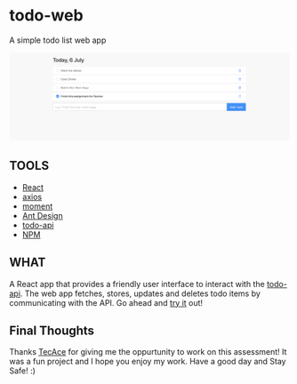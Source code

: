 # todo-web

A simple todo list web app

<img src = "./assets/home-page.png" alt = "Screenshot of todo-web homepage">

## TOOLS
- [React](https://reactjs.org/)
- [axios](https://www.npmjs.com/package/axios)
- [moment](https://momentjs.com/)
- [Ant Design](https://ant.design/)
- [todo-api](https://radiant-tundra-36373.herokuapp.com/)
- [NPM](https://www.npmjs.com/)

## WHAT
A React app that provides a friendly user interface to interact with the [todo-api](https://radiant-tundra-36373.herokuapp.com/). The web app fetches, stores, updates and deletes todo items by communicating with the API. Go ahead and [try it](https://charlyecastro.github.io/todo-web/) out!

## Final Thoughts
Thanks [TecAce](https://www.tecace.com/) for giving me the oppurtunity to work on this assessment! It was a fun project and I hope you enjoy my work. Have a good day and Stay Safe! :)
